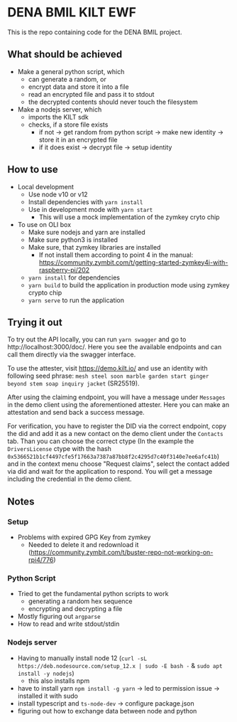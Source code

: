 # DENA BMIL KILT EWF

This is the repo containing code for the DENA BMIL project.

## What should be achieved
- Make a general python script, which 
  - can generate a random, or
  - encrypt data and store it into a file
  - read an encrypted file and pass it to stdout
  - the decrypted contents should never touch the filesystem
- Make a nodejs server, which
  - imports the KILT sdk
  - checks, if a store file exists
    - if not -> get random from python script -> make new identity -> store it in an encrypted file
    - if it does exist -> decrypt file -> setup identity

## How to use
- Local development
  - Use node v10 or v12
  - Install dependencies with `yarn install`
  - Use in development mode with `yarn start`
    - This will use a mock implementation of the zymkey cryto chip
- To use on OLI box
  - Make sure nodejs and yarn are installed
  - Make sure python3 is installed
  - Make sure, that zymkey libraries are installed
    - If not install them according to point 4 in the manual: https://community.zymbit.com/t/getting-started-zymkey4i-with-raspberry-pi/202
  - `yarn install` for dependencies
  - `yarn build` to build the application in production mode using zymkey crypto chip
  - `yarn serve` to run the application

## Trying it out
To try out the API locally, you can run `yarn swagger` and go to http://localhost:3000/doc/.
Here you see the available endpoints and can call them directly via the swagger interface.

To use the attester, visit https://demo.kilt.io/ and use an identity with following seed phrase:
`mesh steel soon marble garden start ginger beyond stem soap inquiry jacket` (SR25519).

After using the claiming endpoint, you will have a message under `Messages` in the demo client using the aforementioned attester. Here you can make an attestation and send back a success message.

For verification, you have to register the DID via the correct endpoint, copy the did and add it as a new contact on the demo client under the `Contacts` tab. Than you can choose the correct ctype (In the example the `DriversLicense` ctype with the hash `0x5366521b1cf4497cfe5f17663a7387a87bb8f2c4295d7c40f3140e7ee6afc41b`) and in the context menu choose "Request claims", select the contact added via did and wait for the application to respond.
You will get a message including the credential in the demo client.

## Notes
### Setup
- Problems with expired GPG Key from zymkey
  - Needed to delete it and redownload it (https://community.zymbit.com/t/buster-repo-not-working-on-rpi4/776)

### Python Script
- Tried to get the fundamental python scripts to work
  - generating a random hex sequence
  - encrypting and decrypting a file
- Mostly figuring out `argparse`
- How to read and write stdout/stdin

### Nodejs server
- Having to manually install node 12 (`curl -sL https://deb.nodesource.com/setup_12.x | sudo -E bash -` & `sudo apt install -y nodejs`)
  - this also installs npm
- have to install yarn `npm install -g yarn` -> led to permission issue -> installed it with sudo
- install typescript and `ts-node-dev` -> configure package.json
- figuring out how to exchange data between node and python
